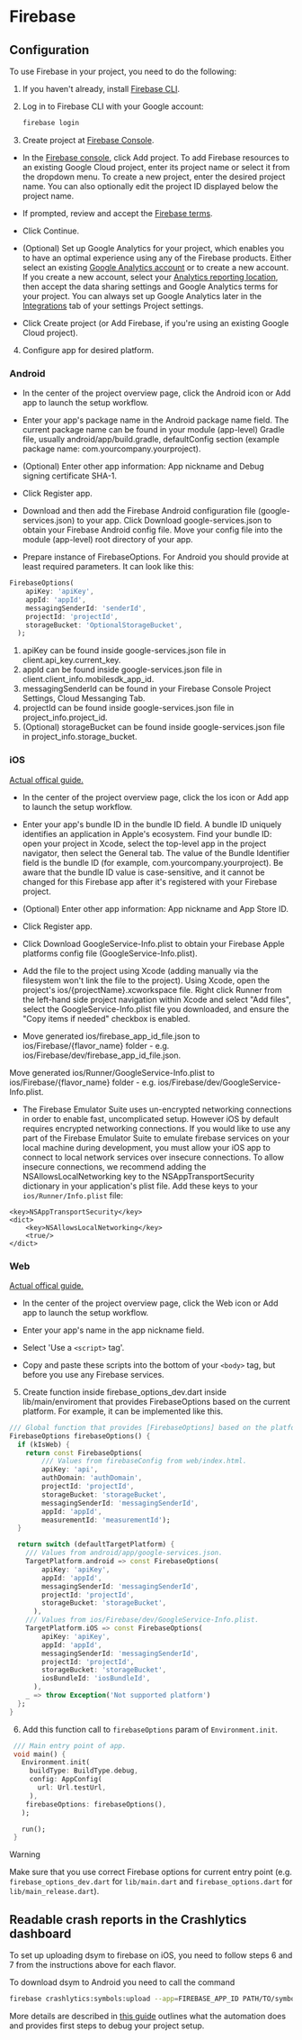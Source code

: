 # Firebase

## Configuration

To use Firebase in your project, you need to do the following:

1. If you haven't already, install [Firebase CLI](https://firebase.google.com/docs/cli).

2. Log in to Firebase CLI with your Google account:

   ```sh
   firebase login
   ```

3. Create project at [Firebase Console](https://console.firebase.google.com/).

- In the [Firebase console](https://console.firebase.google.com), click Add project. To add Firebase resources to an existing Google Cloud project, enter its project name or select it from the dropdown menu. To create a new project, enter the desired project name. You can also optionally edit the project ID displayed below the project name.

- If prompted, review and accept the [Firebase terms](https://firebase.google.com/terms).

- Click Continue.

- (Optional) Set up Google Analytics for your project, which enables you to have an optimal experience using any of the Firebase products. Either select an existing [Google Analytics account](https://support.google.com/analytics/answer/1009618?ref_topic=3544906&authuser=0#zippy=%2Cin-this-article) or to create a new account. If you create a new account, select your [Analytics reporting location](https://firebase.google.com/docs/projects/locations), then accept the data sharing settings and Google Analytics terms for your project. You can always set up Google Analytics later in the [Integrations](https://console.firebase.google.com/project/_/settings/integrations) tab of your settings Project settings.

- Click Create project (or Add Firebase, if you're using an existing Google Cloud project).

4. Configure app for desired platform.

### Android

- In the center of the project overview page, click the Android icon or Add app to launch the setup workflow.

- Enter your app's package name in the Android package name field. The current package name can be found in your module (app-level) Gradle file, usually android/app/build.gradle, defaultConfig section (example package name: com.yourcompany.yourproject).

- (Optional) Enter other app information: App nickname and Debug signing certificate SHA-1.

- Click Register app.

- Download and then add the Firebase Android configuration file (google-services.json) to your app. Click Download google-services.json to obtain your Firebase Android config file. Move your config file into the module (app-level) root directory of your app.

- Prepare instance of FirebaseOptions. For Android you should provide at least required parameters. It can look like this:

```dart
FirebaseOptions(
    apiKey: 'apiKey',
    appId: 'appId',
    messagingSenderId: 'senderId',
    projectId: 'projectId',
    storageBucket: 'OptionalStorageBucket',
  );
```

1. apiKey can be found inside google-services.json file in client.api_key.current_key.
2. appId can be found inside google-services.json file in client.client_info.mobilesdk_app_id.
3. messagingSenderId can be found in your Firebase Console Project Settings, Cloud Messanging Tab.
4. projectId can be found inside google-services.json file in project_info.project_id.
5. (Optional) storageBucket can be found inside google-services.json file in project_info.storage_bucket.

### iOS

[Actual offical guide.](https://firebase.google.com/docs/ios/setup)

- In the center of the project overview page, click the Ios icon or Add app to launch the setup workflow.

- Enter your app's bundle ID in the bundle ID field. A bundle ID uniquely identifies an application in Apple's ecosystem. Find your bundle ID: open your project in Xcode, select the top-level app in the project navigator, then select the General tab. The value of the Bundle Identifier field is the bundle ID (for example, com.yourcompany.yourproject). Be aware that the bundle ID value is case-sensitive, and it cannot be changed for this Firebase app after it's registered with your Firebase project.

- (Optional) Enter other app information: App nickname and App Store ID.

- Click Register app.

- Click Download GoogleService-Info.plist to obtain your Firebase Apple platforms config file (GoogleService-Info.plist).

- Add the file to the project using Xcode (adding manually via the filesystem won't link the file to the project). Using Xcode, open the project's ios/{projectName}.xcworkspace file. Right click Runner from the left-hand side project navigation within Xcode and select "Add files", select the GoogleService-Info.plist file you downloaded, and ensure the "Copy items if needed" checkbox is enabled.

- Move generated ios/firebase_app_id_file.json to ios/Firebase/{flavor_name} folder - e.g. ios/Firebase/dev/firebase_app_id_file.json.

Move generated ios/Runner/GoogleService-Info.plist to ios/Firebase/{flavor_name} folder - e.g. ios/Firebase/dev/GoogleService-Info.plist.

- The Firebase Emulator Suite uses un-encrypted networking connections in order to enable fast, uncomplicated setup. However iOS by default requires encrypted networking connections. If you would like to use any part of the Firebase Emulator Suite to emulate firebase services on your local machine during development, you must allow your iOS app to connect to local network services over insecure connections. To allow insecure connections, we recommend adding the NSAllowsLocalNetworking key to the NSAppTransportSecurity dictionary in your application's plist file. Add these keys to your ```ios/Runner/Info.plist``` file:

```plist
<key>NSAppTransportSecurity</key>
<dict>
    <key>NSAllowsLocalNetworking</key>
    <true/>
</dict>
```

### Web

[Actual offical guide.](https://firebase.google.com/docs/web/setup)

- In the center of the project overview page, click the Web icon or Add app to launch the setup workflow.

- Enter your app's name in the app nickname field.

- Select 'Use a ```<script>``` tag'.

- Copy and paste these scripts into the bottom of your ```<body>``` tag, but before you use any Firebase services.

5. Create function inside firebase_options_dev.dart  inside lib/main/enviroment that provides FirebaseOptions based on the current platform. For example, it can be implemented like this.

```dart
/// Global function that provides [FirebaseOptions] based on the platform.
FirebaseOptions firebaseOptions() {
  if (kIsWeb) {
    return const FirebaseOptions(
        /// Values from firebaseConfig from web/index.html.
        apiKey: 'api',
        authDomain: 'authDomain',
        projectId: 'projectId',
        storageBucket: 'storageBucket',
        messagingSenderId: 'messagingSenderId',
        appId: 'appId',
        measurementId: 'measurementId');
  }

  return switch (defaultTargetPlatform) {
    /// Values from android/app/google-services.json.
    TargetPlatform.android => const FirebaseOptions(
        apiKey: 'apiKey',
        appId: 'appId',
        messagingSenderId: 'messagingSenderId',
        projectId: 'projectId',
        storageBucket: 'storageBucket',
      ),
    /// Values from ios/Firebase/dev/GoogleService-Info.plist.
    TargetPlatform.iOS => const FirebaseOptions(
        apiKey: 'apiKey',
        appId: 'appId',
        messagingSenderId: 'messagingSenderId',
        projectId: 'projectId',
        storageBucket: 'storageBucket',
        iosBundleId: 'iosBundleId',
      ),
    _ => throw Exception('Not supported platform')
  };
}
```

6. Add this function call to ```firebaseOptions``` param of ```Environment.init```.

```dart
 /// Main entry point of app.
 void main() {
   Environment.init(
     buildType: BuildType.debug,
     config: AppConfig(
       url: Url.testUrl,
     ),
    firebaseOptions: firebaseOptions(),
   );

   run();
 }
```

> [!WARNING]
> Make sure that you use correct Firebase options for current entry point (e.g. `firebase_options_dev.dart` for `lib/main.dart` and `firebase_options.dart` for `lib/main_release.dart`).

## Readable crash reports in the Crashlytics dashboard

To set up uploading dsym to firebase on iOS, you need to follow steps 6 and 7 from the instructions above for each flavor.

To download dsym to Android you need to call the command

```sh
firebase crashlytics:symbols:upload --app=FIREBASE_APP_ID PATH/TO/symbols
```

More details are described in [this guide](https://firebase.google.com/docs/crashlytics/get-deobfuscated-reports?platform=flutter) outlines what the automation does and provides first steps to debug your project setup.
